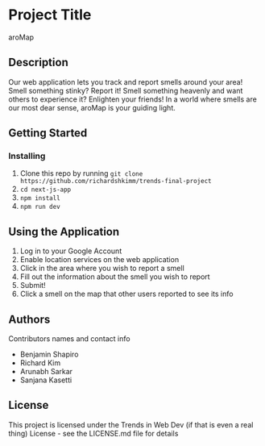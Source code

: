 # Project Title

aroMap

## Description

Our web application lets you track and report smells around your area! Smell something stinky? Report it! Smell something heavenly and want others to experience it? Enlighten your friends! In a world where smells are our most dear sense, aroMap is your guiding light.

## Getting Started

### Installing

1. Clone this repo by running `git clone https://github.com/richardshkimm/trends-final-project`
2. `cd next-js-app`
3. `npm install`
4. `npm run dev`

## Using the Application

1. Log in to your Google Account
2. Enable location services on the web application
3. Click in the area where you wish to report a smell
4. Fill out the information about the smell you wish to report
5. Submit!
6. Click a smell on the map that other users reported to see its info

## Authors

Contributors names and contact info

* Benjamin Shapiro 
* Richard Kim
* Arunabh Sarkar
* Sanjana Kasetti


## License

This project is licensed under the Trends in Web Dev (if that is even a real thing) License - see the LICENSE.md file for details